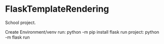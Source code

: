 # FlaskTemplateRendering
School project.

Create Environment/venv
run: python -m pip install flask
run project: python -m flask run
